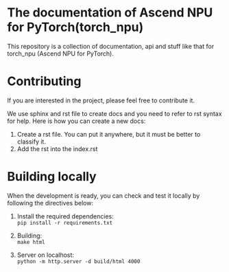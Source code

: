 # The documentation of Ascend NPU for PyTorch(torch_npu)

This repository is a collection of documentation, api and stuff like that for torch_npu (Ascend NPU for PyTorch).

# Contributing

If you are interested in the project, please feel free to contribute it.

We use sphinx and rst file to create docs and you need to refer to rst syntax for help.
Here is how you can create a new docs:

1. Create a rst file. You can put it anywhere, but it must be better to classify it.
2. Add the rst into the index.rst

# Building locally

When the development is ready, you can check and test it locally by following the directives below:

1. Install the required dependencies:  
   `pip install -r requirements.txt`

2. Building:  
   `make html`

3. Server on localhost:  
   `python -m http.server -d build/html 4000`
